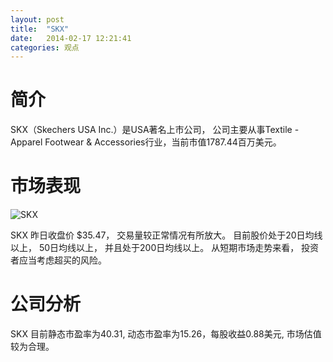 ```yaml
---
layout: post
title:  "SKX"
date:   2014-02-17 12:21:41
categories: 观点
---
```


# 简介
SKX（Skechers USA Inc.）是USA著名上市公司，
公司主要从事Textile - Apparel Footwear & Accessories行业，当前市值1787.44百万美元。

# 市场表现

![SKX](http://finviz.com/chart.ashx?t=SKX&ty=c&ta=1&p=d&s=l)

SKX 昨日收盘价 $35.47，
交易量较正常情况有所放大。
目前股价处于20日均线以上，
50日均线以上，
并且处于200日均线以上。
从短期市场走势来看，
投资者应当考虑超买的风险。

# 公司分析
SKX 目前静态市盈率为40.31, 动态市盈率为15.26，每股收益0.88美元,
市场估值较为合理。
